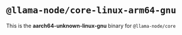# `@llama-node/core-linux-arm64-gnu`

This is the **aarch64-unknown-linux-gnu** binary for `@llama-node/core`
